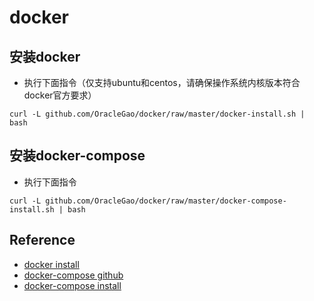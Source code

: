 # docker
## 安装docker
- 执行下面指令（仅支持ubuntu和centos，请确保操作系统内核版本符合docker官方要求）
```
curl -L github.com/OracleGao/docker/raw/master/docker-install.sh | bash
```

## 安装docker-compose
- 执行下面指令
```
curl -L github.com/OracleGao/docker/raw/master/docker-compose-install.sh | bash
```

## Reference
- [docker install](https://docs.docker.com/engine/installation/)
- [docker-compose github](https://github.com/docker/compose)
- [docker-compose install](https://github.com/docker/compose/releases/)
